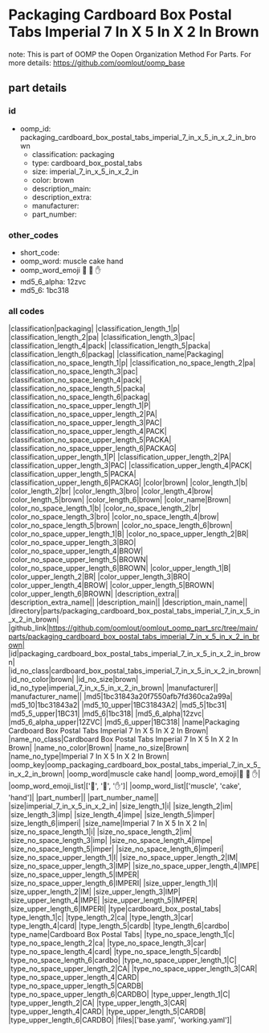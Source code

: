 # Packaging Cardboard Box Postal Tabs Imperial 7 In X 5 In X 2 In Brown  

note: This is part of OOMP the Oopen Organization Method For Parts. For more details: https://github.com/oomlout/oomp_base

##  part details





### id
* oomp_id: packaging_cardboard_box_postal_tabs_imperial_7_in_x_5_in_x_2_in_brown
  * classification: packaging
  * type: cardboard_box_postal_tabs
  * size: imperial_7_in_x_5_in_x_2_in
  * color: brown
  * description_main: 
  * description_extra: 
  * manufacturer: 
  * part_number: 

### other_codes
* short_code: 
* oomp_word: muscle cake hand
* oomp_word_emoji :muscle: :cake: :hand:
* md5_6_alpha: 12zvc
* md5_6: 1bc318

### all codes 
|classification|packaging|
|classification_length_1|p|
|classification_length_2|pa|
|classification_length_3|pac|
|classification_length_4|pack|
|classification_length_5|packa|
|classification_length_6|packag|
|classification_name|Packaging|
|classification_no_space_length_1|p|
|classification_no_space_length_2|pa|
|classification_no_space_length_3|pac|
|classification_no_space_length_4|pack|
|classification_no_space_length_5|packa|
|classification_no_space_length_6|packag|
|classification_no_space_upper_length_1|P|
|classification_no_space_upper_length_2|PA|
|classification_no_space_upper_length_3|PAC|
|classification_no_space_upper_length_4|PACK|
|classification_no_space_upper_length_5|PACKA|
|classification_no_space_upper_length_6|PACKAG|
|classification_upper_length_1|P|
|classification_upper_length_2|PA|
|classification_upper_length_3|PAC|
|classification_upper_length_4|PACK|
|classification_upper_length_5|PACKA|
|classification_upper_length_6|PACKAG|
|color|brown|
|color_length_1|b|
|color_length_2|br|
|color_length_3|bro|
|color_length_4|brow|
|color_length_5|brown|
|color_length_6|brown|
|color_name|Brown|
|color_no_space_length_1|b|
|color_no_space_length_2|br|
|color_no_space_length_3|bro|
|color_no_space_length_4|brow|
|color_no_space_length_5|brown|
|color_no_space_length_6|brown|
|color_no_space_upper_length_1|B|
|color_no_space_upper_length_2|BR|
|color_no_space_upper_length_3|BRO|
|color_no_space_upper_length_4|BROW|
|color_no_space_upper_length_5|BROWN|
|color_no_space_upper_length_6|BROWN|
|color_upper_length_1|B|
|color_upper_length_2|BR|
|color_upper_length_3|BRO|
|color_upper_length_4|BROW|
|color_upper_length_5|BROWN|
|color_upper_length_6|BROWN|
|description_extra||
|description_extra_name||
|description_main||
|description_main_name||
|directory|parts/packaging_cardboard_box_postal_tabs_imperial_7_in_x_5_in_x_2_in_brown|
|github_link|https://github.com/oomlout/oomlout_oomp_part_src/tree/main/parts/packaging_cardboard_box_postal_tabs_imperial_7_in_x_5_in_x_2_in_brown|
|id|packaging_cardboard_box_postal_tabs_imperial_7_in_x_5_in_x_2_in_brown|
|id_no_class|cardboard_box_postal_tabs_imperial_7_in_x_5_in_x_2_in_brown|
|id_no_color|brown|
|id_no_size|brown|
|id_no_type|imperial_7_in_x_5_in_x_2_in_brown|
|manufacturer||
|manufacturer_name||
|md5|1bc31843a20f7550afb7fd360ca2a99a|
|md5_10|1bc31843a2|
|md5_10_upper|1BC31843A2|
|md5_5|1bc31|
|md5_5_upper|1BC31|
|md5_6|1bc318|
|md5_6_alpha|12zvc|
|md5_6_alpha_upper|12ZVC|
|md5_6_upper|1BC318|
|name|Packaging Cardboard Box Postal Tabs Imperial 7 In X 5 In X 2 In Brown|
|name_no_class|Cardboard Box Postal Tabs Imperial 7 In X 5 In X 2 In Brown|
|name_no_color|Brown|
|name_no_size|Brown|
|name_no_type|Imperial 7 In X 5 In X 2 In Brown|
|oomp_key|oomp_packaging_cardboard_box_postal_tabs_imperial_7_in_x_5_in_x_2_in_brown|
|oomp_word|muscle cake hand|
|oomp_word_emoji|:muscle: :cake: :hand:|
|oomp_word_emoji_list|[':muscle:', ':cake:', ':hand:']|
|oomp_word_list|['muscle', 'cake', 'hand']|
|part_number||
|part_number_name||
|size|imperial_7_in_x_5_in_x_2_in|
|size_length_1|i|
|size_length_2|im|
|size_length_3|imp|
|size_length_4|impe|
|size_length_5|imper|
|size_length_6|imperi|
|size_name|Imperial 7 In X 5 In X 2 In|
|size_no_space_length_1|i|
|size_no_space_length_2|im|
|size_no_space_length_3|imp|
|size_no_space_length_4|impe|
|size_no_space_length_5|imper|
|size_no_space_length_6|imperi|
|size_no_space_upper_length_1|I|
|size_no_space_upper_length_2|IM|
|size_no_space_upper_length_3|IMP|
|size_no_space_upper_length_4|IMPE|
|size_no_space_upper_length_5|IMPER|
|size_no_space_upper_length_6|IMPERI|
|size_upper_length_1|I|
|size_upper_length_2|IM|
|size_upper_length_3|IMP|
|size_upper_length_4|IMPE|
|size_upper_length_5|IMPER|
|size_upper_length_6|IMPERI|
|type|cardboard_box_postal_tabs|
|type_length_1|c|
|type_length_2|ca|
|type_length_3|car|
|type_length_4|card|
|type_length_5|cardb|
|type_length_6|cardbo|
|type_name|Cardboard Box Postal Tabs|
|type_no_space_length_1|c|
|type_no_space_length_2|ca|
|type_no_space_length_3|car|
|type_no_space_length_4|card|
|type_no_space_length_5|cardb|
|type_no_space_length_6|cardbo|
|type_no_space_upper_length_1|C|
|type_no_space_upper_length_2|CA|
|type_no_space_upper_length_3|CAR|
|type_no_space_upper_length_4|CARD|
|type_no_space_upper_length_5|CARDB|
|type_no_space_upper_length_6|CARDBO|
|type_upper_length_1|C|
|type_upper_length_2|CA|
|type_upper_length_3|CAR|
|type_upper_length_4|CARD|
|type_upper_length_5|CARDB|
|type_upper_length_6|CARDBO|
|files|['base.yaml', 'working.yaml']|

